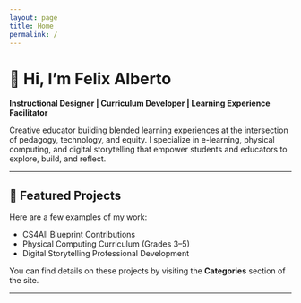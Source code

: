 ```yaml
---
layout: page
title: Home
permalink: /
---
```

# 👋 Hi, I’m Felix Alberto

**Instructional Designer | Curriculum Developer | Learning Experience Facilitator**

Creative educator building blended learning experiences at the intersection of pedagogy, technology, and equity. I specialize in e-learning, physical computing, and digital storytelling that empower students and educators to explore, build, and reflect.

---

## 📂 Featured Projects

Here are a few examples of my work:

- CS4All Blueprint Contributions  
- Physical Computing Curriculum (Grades 3–5)  
- Digital Storytelling Professional Development  

You can find details on these projects by visiting the **Categories** section of the site.

---
